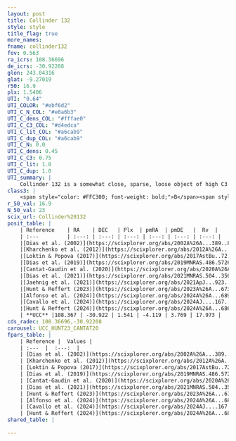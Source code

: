```yaml
---
layout: post
title: Collinder 132
style: style
title_flag: true
more_names: 
fname: collinder132
fov: 0.563
ra_icrs: 108.36696
de_icrs: -30.92208
glon: 243.04316
glat: -9.27019
r50: 16.9
plx: 1.5406
UTI: "0.64"
UTI_COLOR: "#ebf6d2"
UTI_C_N_COL: "#e0a6b3"
UTI_C_dens_COL: "#fffae0"
UTI_C_C3_COL: "#d4edca"
UTI_C_lit_COL: "#a6cab9"
UTI_C_dup_COL: "#a6cab9"
UTI_C_N: 0.0
UTI_C_dens: 0.45
UTI_C_C3: 0.75
UTI_C_lit: 1.0
UTI_C_dup: 1.0
UTI_summary: |
    Collinder 132 is a somewhat close, sparse, loose object of high C3 quality. It is very well-studied in the literature.<br><br><span style="color: #99180f; font-weight: bold;">Warning: </span>contains less than 25 stars with <i>P>0.5</i> estimated.
class3: |
    <span style="color: #FFC300; font-weight: bold;">B</span><span style="color: green; font-weight: bold;">A</span>
r_50_val: 16.9
N_50_val: 23
scix_url: Collinder%20132
posit_table: |
    | Reference    | RA    | DEC   | Plx  | pmRA  | pmDE   |  Rv  |
    | :---         | :---: | :---: | :---: | :---: | :---: | :---: |
    |[Dias et al. (2002)](https://scixplorer.org/abs/2002A%26A...389..871D) | 108.833 | -30.683 | -- | -2.01 | 2.9 | 26.58 |
    |[Kharchenko et al. (2012)](https://scixplorer.org/abs/2012A%26A...543A.156K) | 108.36 | -30.975 | -- | -5.3 | 4.71 | -- |
    |[Loktin & Popova (2017)](https://scixplorer.org/abs/2017AstBu..72..257L) | 108.84 | -30.682 | -- | -1.685 | 3.679 | 28.0 |
    |[Dias et al. (2019)](https://scixplorer.org/abs/2019MNRAS.486.5726D) | 108.483 | -30.758 | 1.501 | -4.14 | 3.732 | 27.339 |
    |[Cantat-Gaudin et al. (2020)](https://scixplorer.org/abs/2020A%26A...640A...1C) | 108.485 | -30.758 | 1.501 | -4.14 | 3.732 | -- |
    |[Dias et al. (2021)](https://scixplorer.org/abs/2021MNRAS.504..356D) | 108.595 | -30.703 | 1.5 | -4.128 | 3.687 | 36.91 |
    |[Jaehnig et al. (2021)](https://scixplorer.org/abs/2021ApJ...923..129J) | 108.79 | -30.672 | 1.49 | -4.067 | 3.547 | -- |
    |[Hunt & Reffert (2023)](https://scixplorer.org/abs/2023A%26A...673A.114H) | 108.346 | -30.971 | 1.525 | -4.125 | 3.727 | 18.565 |
    |[Alfonso et al. (2024)](https://scixplorer.org/abs/2024A%26A...689A..18A) | 108.752 | -31.126 | 1.485 | -4.146 | 3.711 | -- |
    |[Cavallo et al. (2024)](https://scixplorer.org/abs/2024AJ....167...12C) | 108.549 | -30.822 | 1.529 | -- | -- | -- |
    |[Hunt & Reffert (2024)](https://scixplorer.org/abs/2024A%26A...686A..42H) | 108.346 | -30.971 | 1.525 | -4.125 | 3.727 | 18.565 |
    | **UCC** |108.367 | -30.922 | 1.541 | -4.119 | 3.769 | 17.973 | 
cds_radec: 108.36696,-30.92208
carousel: UCC_HUNT23_CANTAT20
fpars_table: |
    | Reference |  Values |
    | :---  |  :---:  |
    | [Dias et al. (2002)](https://scixplorer.org/abs/2002A%26A...389..871D) | `E(B-V)=0.037, Dist=472.0, Age=7.08` |
    | [Kharchenko et al. (2012)](https://scixplorer.org/abs/2012A%26A...543A.156K) | `e_bv=0.021, distance=330, log_age=7.51` |
    | [Loktin & Popova (2017)](https://scixplorer.org/abs/2017AstBu..72..257L) | `E(B-V)=0.029, Dmod=8.143, logt=7.049` |
    | [Dias et al. (2019)](https://scixplorer.org/abs/2019MNRAS.486.5726D) | `E(B-V)=0.05, Dist=660, logAge=7.668, Z=0.015` |
    | [Cantat-Gaudin et al. (2020)](https://scixplorer.org/abs/2020A%26A...640A...1C) | `AVNN=0, DMNN=8.98, AgeNN=7.39` |
    | [Dias et al. (2021)](https://scixplorer.org/abs/2021MNRAS.504..356D) | `Av=0.199, Dist=648, logage=7.488, [Fe/H]=0.037` |
    | [Hunt & Reffert (2023)](https://scixplorer.org/abs/2023A%26A...673A.114H) | `AV50=0.123, diffAV50=0.518, MOD50=9.0, logAge50=7.142` |
    | [Alfonso et al. (2024)](https://scixplorer.org/abs/2024A%26A...689A..18A) | `AV=0.00073, MOD=8.97975, logAge=7.39474, Z=0.0371` |
    | [Cavallo et al. (2024)](https://scixplorer.org/abs/2024AJ....167...12C) | `AV50=0.46, dMod50=9.14, logAge50=6.91, [Fe/H]50=-0.29` |
    | [Hunt & Reffert (2024)](https://scixplorer.org/abs/2024A%26A...686A..42H) | `MassJ=48.7521` |
shared_table: |
    
---
```

